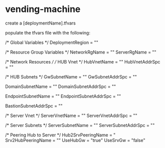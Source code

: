 # vending-machine

create a [deploymentName].tfvars

populate the tfvars file with the following:

/* Global Variables */
DeploymentRegion = ""

/* Resource Group Variables */
NetworkRgName = ""
ServerRgName = ""

/* Network Resources */
  /* HUB Vnet */
HubVnetName = ""
HubVnetAddrSpc = ""

  /* HUB Subnets */
GwSubnetName = ""
GwSubnetAddrSpc = ""

DomainSubnetName = ""
DomainSubnetAddrSpc = ""

EndpointSubnetName = ""
EndpointSubnetAddrSpc = ""

BastionSubnetAddrSpc = ""

  /* Server Vnet */
ServerVnetName = ""
ServerVnetAddrSpc = ""

  /* Server Subnets */
ServerSubnetName = ""
ServerSubnetAddrSpc = ""

/* Peering Hub to Server */
Hub2SrvPeeringName = "
Srv2HubPeeringName = ""
UseHubGw = "true"
UseSrvGw = "false"


